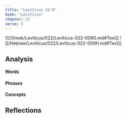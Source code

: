 ```yaml
---
title: "Leviticus 22:9"
book: "Leviticus"
chapter: 22
verse: 9
---
```

![[/Greek/Leviticus/022/Leviticus-022-009G.md#Text]]
![[/Hebrew/Leviticus/022/Leviticus-022-009H.md#Text]]

## Analysis

#### Words

#### Phrases

#### Concepts

## Reflections
